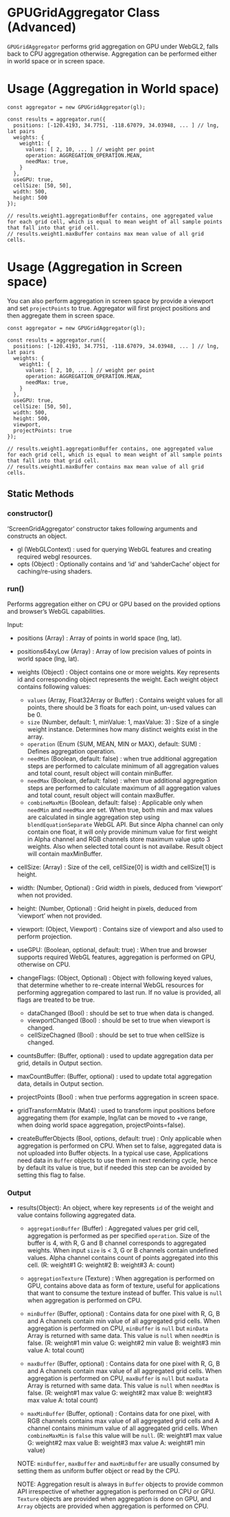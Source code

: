 # GPUGridAggregator Class (Advanced)

`GPUGridAggregator` performs grid aggregation on GPU under WebGL2, falls back to CPU aggregation otherwise. Aggregation can be performed either in world space or in screen space.

# Usage (Aggregation in World space)
```
const aggregator = new GPUGridAggregator(gl);

const results = aggregator.run({
  positions: [-120.4193, 34.7751, -118.67079, 34.03948, ... ] // lng, lat pairs
  weights: {
    weight1: {
      values: [ 2, 10, ... ] // weight per point
      operation: AGGREGATION_OPERATION.MEAN,
      needMax: true,
    }
  },
  useGPU: true,
  cellSize: [50, 50],
  width: 500,
  height: 500
});

// results.weight1.aggregationBuffer contains, one aggregated value for each grid cell, which is equal to mean weight of all sample points that fall into that grid cell.  
// results.weight1.maxBuffer contains max mean value of all grid cells.

```

# Usage (Aggregation in Screen space)

You can also perform aggregation in screen space by provide a viewport and set `projectPoints` to true. Aggregator will first project positions and then aggregate them in screen space.

```
const aggregator = new GPUGridAggregator(gl);

const results = aggregator.run({
  positions: [-120.4193, 34.7751, -118.67079, 34.03948, ... ] // lng, lat pairs
  weights: {
    weight1: {
      values: [ 2, 10, ... ] // weight per point
      operation: AGGREGATION_OPERATION.MEAN,
      needMax: true,
    }
  },
  useGPU: true,
  cellSize: [50, 50],
  width: 500,
  height: 500,
  viewport,
  projectPoints: true
});

// results.weight1.aggregationBuffer contains, one aggregated value for each grid cell, which is equal to mean weight of all sample points that fall into that grid cell.  
// results.weight1.maxBuffer contains max mean value of all grid cells.

```

## Static Methods

### constructor()

‘ScreenGridAggregator’ constructor takes following arguments and constructs an object.

* gl (WebGLContext) : used for querying WebGL features and creating required webgl resources.
* opts (Object) : Optionally contains and ‘id’ and ‘sahderCache’ object for caching/re-using shaders.


### run()

Performs aggregation either on CPU or GPU based on the provided options and browser’s WebGL capabilities.

Input:
* positions (Array) : Array of points in world space (lng, lat).
* positions64xyLow (Array) : Array of low precision values of points in world space (lng, lat).
* weights  (Object) : Object contains one or more weights. Key represents id and corresponding object represents the weight. Each weight object contains following values:

  * `values` (Array, Float32Array or Buffer) : Contains weight values for all points, there should be 3 floats for each point, un-used values can be 0.
  * `size` (Number, default: 1, minValue: 1, maxValue: 3) : Size of a single weight instance. Determines how many distinct weights exist in the array.
  * `operation` (Enum {SUM, MEAN, MIN or MAX}, default: SUM) : Defines aggregation operation.
  * `needMin` (Boolean, default: false) : when true additional aggregation steps are performed to calculate minimum of all aggregation values and total count, result object will contain minBuffer.
  * `needMax` (Boolean, default: false) : when true additional aggregation steps are performed to calculate maximum of all aggregation values and total count, result object will contain maxBuffer.
  * `combineMaxMin` (Boolean, default: false) : Applicable only when `needMin` and `needMax` are set. When true, both min and max values are calculated in single aggregation step using `blendEquationSeparate` WebGL API. But since Alpha channel can only contain one float, it will only provide minimum value for first weight in Alpha channel and RGB channels store maximum value upto 3 weights. Also when selected total count is not availabe. Result object will contain maxMinBuffer.

* cellSize: (Array) : Size of the cell, cellSize[0] is width and cellSize[1] is height.
* width: (Number, Optional) : Grid width in pixels, deduced from ‘viewport’ when not provided.
* height: (Number, Optional) : Grid height in pixels, deduced from ‘viewport’ when not provided.
* viewport: (Object, Viewport) : Contains size of viewport and also used to perform projection.
* useGPU: (Boolean, optional, default: true) : When true and browser supports required WebGL features, aggregation is performed on GPU, otherwise on CPU.
* changeFlags: (Object, Optional) : Object with following keyed values, that determine whether to re-create internal WebGL resources for performing aggregation compared to last run. If no value is provided, all flags are treated to be true.
	* dataChanged (Bool) : should be set to true when data is changed.
	* viewportChanged (Bool) : should be set to true when viewport is changed.
	* cellSizeChagned (Bool) : should be set to true when cellSize is changed.
* countsBuffer: (Buffer, optional) : used to update aggregation data per grid, details in Output section.
* maxCountBuffer: (Buffer, optional) : used to update total aggregation data, details in Output section.
* projectPoints (Bool) : when true performs aggregation in screen space.
* gridTransformMatrix (Mat4) : used to transform input positions before aggregating them (for example, lng/lat can be moved to +ve range, when doing world space aggregation, projectPoints=false).
* createBufferObjects (Bool, options, default: true) : Only applicable when aggregation is performed on CPU. When set to false, aggregated data is not uploaded into Buffer objects. In a typical use case, Applications need data in `Buffer` objects to use them in next rendering cycle, hence by default its value is true, but if needed this step can be avoided by setting this flag to false.

### Output
* results(Object): An object, where key represents `id` of the weight and value contains following aggregated data.

  * `aggregationBuffer` (Buffer) : Aggregated values per grid cell, aggregation is performed as per specified `operation`. Size of the buffer is 4, with R, G and B channel corresponds to aggregated weights. When input `size` is < 3, G or B channels contain undefined values. Alpha channel contains count of points aggregated into this cell. (R: weight#1 G: weight#2 B: weight#3 A: count)

  * `aggregationTexture` (Texture) : When aggregation is performed on GPU, contains above data as form of texture, useful for applications that want to consume the texture instead of buffer. This value is `null` when aggregation is performed on CPU.

  * `minBuffer` (Buffer, optional) : Contains data for one pixel with R, G, B and A channels contain min value of all aggregated grid cells. When aggregation is performed on CPU, `minBuffer` is `null` but `minData` Array is returned with same data. This value is `null` when `needMin` is false. (R: weight#1 min value G: weight#2 min value B: weight#3 min value A: total count)

  * `maxBuffer` (Buffer, optional) : Contains data for one pixel with R, G, B and A channels contain max value of all aggregated grid cells. When aggregation is performed on CPU, `maxBuffer` is `null` but `maxData` Array is returned with same data. This value is `null` when `needMax` is false. (R: weight#1 max value G: weight#2 max value B: weight#3 max value A: total count)

  * `maxMinBuffer` (Buffer, optional) : Contains data for one pixel, with RGB channels contains max value of all aggregated grid cells and A channel contains minimum value of all aggregated grid cells. When `combineMaxMin` is `false` this value will be `null`. (R: weight#1 max value G: weight#2 max value B: weight#3 max value A: weight#1 min value)

  NOTE: `minBuffer`, `maxBuffer` and `maxMinBuffer` are usually consumed by setting them as uniform buffer object or read by the CPU.

  NOTE: Aggregation result is always in `Buffer` objects to provide common API irrespective of whether aggregation is performed on CPU or GPU. `Texture` objects are provided when aggregation is done on GPU, and `Array` objects are provided when aggregation is performed on CPU.
